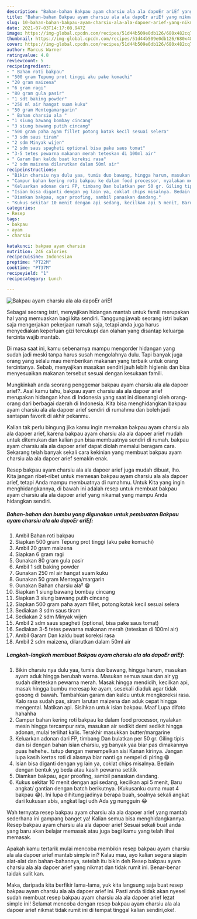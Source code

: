 ```yaml
---
description: "Bahan-bahan Bakpau ayam charsiu ala ala dapoEr ariEf yang nikmat dan Mudah Dibuat"
title: "Bahan-bahan Bakpau ayam charsiu ala ala dapoEr ariEf yang nikmat dan Mudah Dibuat"
slug: 10-bahan-bahan-bakpau-ayam-charsiu-ala-ala-dapoer-arief-yang-nikmat-dan-mudah-dibuat
date: 2021-07-03T14:17:08.947Z
image: https://img-global.cpcdn.com/recipes/51d44b509e0db126/680x482cq70/bakpau-ayam-charsiu-ala-ala-dapoer-arief-foto-resep-utama.jpg
thumbnail: https://img-global.cpcdn.com/recipes/51d44b509e0db126/680x482cq70/bakpau-ayam-charsiu-ala-ala-dapoer-arief-foto-resep-utama.jpg
cover: https://img-global.cpcdn.com/recipes/51d44b509e0db126/680x482cq70/bakpau-ayam-charsiu-ala-ala-dapoer-arief-foto-resep-utama.jpg
author: Marcus Warner
ratingvalue: 4.8
reviewcount: 5
recipeingredient:
- " Bahan roti bakpau"
- "500 gram Tepung prot tinggi aku pake komachi"
- "20 gram maizena"
- "6 gram ragi"
- "80 gram gula pasir"
- "1 sdt baking powder"
- "250 ml air hangat suam kuku"
- "50 gram Mentegamargarin"
- " Bahan charsiu ala "
- "1 siung bawang bombay cincang"
- "3 siung bawang putih cincang"
- "500 gram paha ayam fillet potong kotak kecil sesuai selera"
- "3 sdm saus tiram"
- "2 sdm Minyak wijen"
- "2 sdm saus spagheti optional bisa pake saus tomat"
- "3-5 tetes pewarna makanan merah teteskan di 100ml air"
- " Garam Dan kaldu buat koreksi rasa"
- "2 sdm maizena dilarutkan dalam 50ml air"
recipeinstructions:
- "Bikin charsiu nya dulu yaa, tumis duo bawang, hingga harum, masukan ayam aduk hingga berubah warna. Masukan semua saus dan air yg sudah diteteskan pewarna merah. Masak hingga mendidih, kecilkan api, masak hingga bumbu meresap ke ayam, sesekali diaduk agar tidak gosong di bawah. Tambahkan garam dan kaldu untuk mengkoreksi rasa. Kalo rasa sudah pas, siram larutan maizena dan aduk cepat hingga mengental. Matikan api. Sisihkan untuk isian bakpau. Maaf Lupa difoto hahahha"
- "Campur bahan kering roti bakpau ke dalam food processor, nyalakan mesin hingga tercampur rata, masukan air sedikit demi sedikit hingga adonan, mulai terlihat kalis. Terakhir masukkan butter/margarine"
- "Keluarkan adonan dari FP, timbang Dan bulatkan per 50 gr. Giling tipis dan isi dengan bahan isian charsiu, yg banyak yaa biar pas dimakannya puas hehehe.. tutup dengan menempelkan sisi Kanan kirinya. Jangan lupa kasih kertas roti di alasnya biar nanti ga nempel di piring 😁"
- "Isian bisa diganti dengan yg lain ya, coklat chips misalnya. Bedain dengan bentuk yg beda atau kasih pewarna setitik"
- "Diamkan bakpau, agar proofing, sambil panaskan dandang."
- "Kukus sekitar 10 menit dengan api sedang, kecilkan api 5 menit, Baru angkat/ gantian dengan batch berikutnya. (Kukusanku cuma muat 4 bakpau 😂). Ini lupa dihitung jadinya berapa buah, soalnya sekali angkat dari kukusan abis, angkat lagi udh Ada yg nungguin 😂"
categories:
- Resep
tags:
- bakpau
- ayam
- charsiu

katakunci: bakpau ayam charsiu 
nutrition: 246 calories
recipecuisine: Indonesian
preptime: "PT22M"
cooktime: "PT37M"
recipeyield: "1"
recipecategory: Lunch

---
```



![Bakpau ayam charsiu ala ala dapoEr ariEf](https://img-global.cpcdn.com/recipes/51d44b509e0db126/680x482cq70/bakpau-ayam-charsiu-ala-ala-dapoer-arief-foto-resep-utama.jpg)

Sebagai seorang istri, menyajikan hidangan mantab untuk famili merupakan hal yang memuaskan bagi kita sendiri. Tanggung jawab seorang istri bukan saja mengerjakan pekerjaan rumah saja, tetapi anda juga harus menyediakan keperluan gizi tercukupi dan olahan yang disantap keluarga tercinta wajib mantab.

Di masa  saat ini, kamu sebenarnya mampu mengorder hidangan yang sudah jadi meski tanpa harus susah mengolahnya dulu. Tapi banyak juga orang yang selalu mau memberikan makanan yang terbaik untuk orang tercintanya. Sebab, menyajikan masakan sendiri jauh lebih higienis dan bisa menyesuaikan makanan tersebut sesuai dengan kesukaan famili. 



Mungkinkah anda seorang penggemar bakpau ayam charsiu ala ala dapoer arief?. Asal kamu tahu, bakpau ayam charsiu ala ala dapoer arief merupakan hidangan khas di Indonesia yang saat ini disenangi oleh orang-orang dari berbagai daerah di Indonesia. Kita bisa menghidangkan bakpau ayam charsiu ala ala dapoer arief sendiri di rumahmu dan boleh jadi santapan favorit di akhir pekanmu.

Kalian tak perlu bingung jika kamu ingin memakan bakpau ayam charsiu ala ala dapoer arief, karena bakpau ayam charsiu ala ala dapoer arief mudah untuk ditemukan dan kalian pun bisa membuatnya sendiri di rumah. bakpau ayam charsiu ala ala dapoer arief dapat diolah memalui beragam cara. Sekarang telah banyak sekali cara kekinian yang membuat bakpau ayam charsiu ala ala dapoer arief semakin enak.

Resep bakpau ayam charsiu ala ala dapoer arief juga mudah dibuat, lho. Kita jangan ribet-ribet untuk memesan bakpau ayam charsiu ala ala dapoer arief, tetapi Anda mampu membuatnya di rumahmu. Untuk Kita yang ingin menghidangkannya, di bawah ini adalah resep untuk membuat bakpau ayam charsiu ala ala dapoer arief yang nikamat yang mampu Anda hidangkan sendiri.

<!--inarticleads1-->

##### Bahan-bahan dan bumbu yang digunakan untuk pembuatan Bakpau ayam charsiu ala ala dapoEr ariEf:

1. Ambil  Bahan roti bakpau
1. Siapkan 500 gram Tepung prot tinggi (aku pake komachi)
1. Ambil 20 gram maizena
1. Siapkan 6 gram ragi
1. Gunakan 80 gram gula pasir
1. Ambil 1 sdt baking powder
1. Gunakan 250 ml air hangat suam kuku
1. Gunakan 50 gram Mentega/margarin
1. Gunakan  Bahan charsiu ala² 😁
1. Siapkan 1 siung bawang bombay cincang
1. Siapkan 3 siung bawang putih cincang
1. Siapkan 500 gram paha ayam fillet, potong kotak kecil sesuai selera
1. Sediakan 3 sdm saus tiram
1. Sediakan 2 sdm Minyak wijen
1. Ambil 2 sdm saus spagheti (optional, bisa pake saus tomat)
1. Sediakan 3-5 tetes pewarna makanan merah (teteskan di 100ml air)
1. Ambil  Garam Dan kaldu buat koreksi rasa
1. Ambil 2 sdm maizena, dilarutkan dalam 50ml air




<!--inarticleads2-->

##### Langkah-langkah membuat Bakpau ayam charsiu ala ala dapoEr ariEf:

1. Bikin charsiu nya dulu yaa, tumis duo bawang, hingga harum, masukan ayam aduk hingga berubah warna. Masukan semua saus dan air yg sudah diteteskan pewarna merah. Masak hingga mendidih, kecilkan api, masak hingga bumbu meresap ke ayam, sesekali diaduk agar tidak gosong di bawah. Tambahkan garam dan kaldu untuk mengkoreksi rasa. Kalo rasa sudah pas, siram larutan maizena dan aduk cepat hingga mengental. Matikan api. Sisihkan untuk isian bakpau. Maaf Lupa difoto hahahha
1. Campur bahan kering roti bakpau ke dalam food processor, nyalakan mesin hingga tercampur rata, masukan air sedikit demi sedikit hingga adonan, mulai terlihat kalis. Terakhir masukkan butter/margarine
1. Keluarkan adonan dari FP, timbang Dan bulatkan per 50 gr. Giling tipis dan isi dengan bahan isian charsiu, yg banyak yaa biar pas dimakannya puas hehehe.. tutup dengan menempelkan sisi Kanan kirinya. Jangan lupa kasih kertas roti di alasnya biar nanti ga nempel di piring 😁
1. Isian bisa diganti dengan yg lain ya, coklat chips misalnya. Bedain dengan bentuk yg beda atau kasih pewarna setitik
1. Diamkan bakpau, agar proofing, sambil panaskan dandang.
1. Kukus sekitar 10 menit dengan api sedang, kecilkan api 5 menit, Baru angkat/ gantian dengan batch berikutnya. (Kukusanku cuma muat 4 bakpau 😂). Ini lupa dihitung jadinya berapa buah, soalnya sekali angkat dari kukusan abis, angkat lagi udh Ada yg nungguin 😂




Wah ternyata resep bakpau ayam charsiu ala ala dapoer arief yang mantab sederhana ini gampang banget ya! Kalian semua bisa menghidangkannya. Resep bakpau ayam charsiu ala ala dapoer arief Sesuai sekali buat anda yang baru akan belajar memasak atau juga bagi kamu yang telah lihai memasak.

Apakah kamu tertarik mulai mencoba membikin resep bakpau ayam charsiu ala ala dapoer arief mantab simple ini? Kalau mau, ayo kalian segera siapin alat-alat dan bahan-bahannya, setelah itu bikin deh Resep bakpau ayam charsiu ala ala dapoer arief yang nikmat dan tidak rumit ini. Benar-benar taidak sulit kan. 

Maka, daripada kita berfikir lama-lama, yuk kita langsung saja buat resep bakpau ayam charsiu ala ala dapoer arief ini. Pasti anda tiidak akan nyesel sudah membuat resep bakpau ayam charsiu ala ala dapoer arief lezat simple ini! Selamat mencoba dengan resep bakpau ayam charsiu ala ala dapoer arief nikmat tidak rumit ini di tempat tinggal kalian sendiri,oke!.

